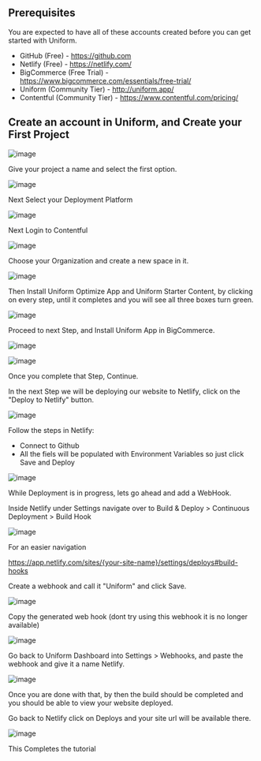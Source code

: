 ## Prerequisites

You are expected to have all of these accounts created before you can get started with Uniform.

- GitHub (Free) - https://github.com
- Netlify (Free) - https://netlify.com/
- BigCommerce (Free Trial) - https://www.bigcommerce.com/essentials/free-trial/
- Uniform (Community Tier) - http://uniform.app/
- Contentful (Community Tier) - https://www.contentful.com/pricing/

## Create an account in Uniform, and Create your First Project

![image](https://user-images.githubusercontent.com/90791205/142446997-f2e384aa-b6a6-44c1-a1dc-83a33062c6e8.png)

Give your project a name and select the first option.

![image](https://user-images.githubusercontent.com/90791205/142447119-922958f7-4eff-4407-a144-e748f962105a.png)

Next Select your Deployment Platform

![image](https://user-images.githubusercontent.com/90791205/142447218-41dc5759-d44f-4ad0-8c96-2a4e01c976fd.png)

Next Login to Contentful

![image](https://user-images.githubusercontent.com/90791205/142447351-ebc9f872-4ca2-4740-88d9-376048880608.png)

Choose your Organization and create a new space in it.

![image](https://user-images.githubusercontent.com/90791205/142447488-4bb9952b-ab04-4335-ac34-9cd343d8f5b2.png)

Then Install Uniform Optimize App and Uniform Starter Content, by clicking on every step, until it completes and you will see all three boxes turn green.

![image](https://user-images.githubusercontent.com/90791205/142447747-1bb9ef00-a1dd-405a-aa34-479f25a47df3.png)

Proceed to next Step, and Install Uniform App in BigCommerce.

![image](https://user-images.githubusercontent.com/90791205/142447858-418b057b-2f35-4645-91c3-0aa83d7723e7.png)

![image](https://user-images.githubusercontent.com/90791205/142448014-363112dc-f2a9-4762-9308-5deb6d42887a.png)

Once you complete that Step, Continue.

In the next Step we will be deploying our website to Netlify, click on the "Deploy to Netlify" button.

![image](https://user-images.githubusercontent.com/90791205/142448122-b57d57dc-d136-4a28-9a29-87aac87aea4b.png)

Follow the steps in Netlify:

- Connect to Github
- All the fiels will be populated with Environment Variables so just click Save and Deploy

![image](https://user-images.githubusercontent.com/90791205/142448340-334e620d-ce91-4617-ae56-5f7329852374.png)

While Deployment is in progress, lets go ahead and add a WebHook.

Inside Netlify under Settings navigate over to Build & Deploy > Continuous Deployment > Build Hook

![image](https://user-images.githubusercontent.com/90791205/142449116-a694fba6-2bed-4180-9fc7-ba237ffda79a.png)

For an easier navigation

https://app.netlify.com/sites/{your-site-name}/settings/deploys#build-hooks

Create a webhook and call it "Uniform" and click Save.

![image](https://user-images.githubusercontent.com/90791205/142449194-b5584d69-79b1-4ab0-b1fc-b569c19efa14.png)

Copy the generated web hook (dont try using this webhook it is no longer available)

![image](https://user-images.githubusercontent.com/90791205/142449226-94252ca0-8cce-4763-8905-f8bbc50f1124.png)

Go back to Uniform Dashboard into Settings > Webhooks, and paste the webhook and give it a name Netlify.

![image](https://user-images.githubusercontent.com/90791205/142449625-777ad2e8-8abd-4678-9ffd-ca0940643088.png)

Once you are done with that, by then the build should be completed and you should be able to view your website deployed.

Go back to Netlify click on Deploys and your site url will be available there.

![image](https://user-images.githubusercontent.com/90791205/142449818-f085086e-a002-46c4-8e5a-f70e5717d240.png)

This Completes the tutorial
